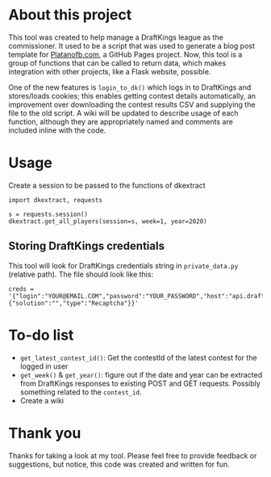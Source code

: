 # About this project
This tool was created to help manage a DraftKings league as the commissioner. It used to be a script that was used to generate a blog post template for [Platanofb.com](https://platanofb.com), a GitHub Pages project. Now, this tool is a group of functions that can be called to return data, which makes integration with other projects, like a Flask website, possible. 

One of the new features is `login_to_dk()` which logs in to DraftKings and stores/loads cookies; this enables getting contest details automatically, an improvement over downloading the contest results CSV and supplying the file to the old script. A wiki will be updated to describe usage of each function, although they are appropriately named and comments are included inline with the code.

# Usage
Create a session to be passed to the functions of dkextract
```
import dkextract, requests

s = requests.session()
dkextract.get_all_players(session=s, week=1, year=2020)
```

## Storing DraftKings credentials
This tool will look for DraftKings credentials string in `private_data.py` (relative path). The file should look like this:
```
creds = '{"login":"YOUR@EMAIL.COM","password":"YOUR_PASSWORD","host":"api.draftkings.com","challengeResponse":{"solution":"","type":"Recaptcha"}}'
```

# To-do list
- `get_latest_contest_id()`: Get the contestId of the latest contest for the logged in user
- `get_week()` & `get_year()`: figure out if the date and year can be extracted from DraftKings responses to existing POST and GET requests. Possibly something related to the `contest_id`.
- Create a wiki

# Thank you
Thanks for taking a look at my tool. Please feel free to provide feedback or suggestions, but notice, this code was created and written for fun.
